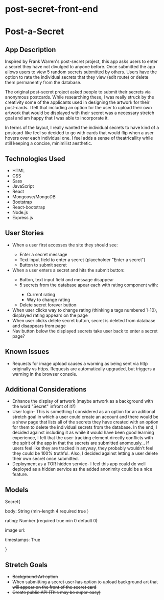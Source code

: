 # post-secret-front-end

<h1>Post-a-Secret</h1>

<h2>App Description</h2>
<p>Inspired by Frank Warren's post-secret project, this app asks users to enter a secret they have not divulged to anyone before. Once submitted the app allows users to view 5 random secrets submitted by others. Users have the option to rate the individual secrets that they view (edit route) or delete them permanently from the database.</p>

<p>The original post-secret project asked people to submit their secrets via anonymous postcards. While researching these, I was really struck by the creativity some of the applicants used in designing the artwork for their post-cards. I felt that including an option for the user to upload their own artwork that would be displayed with their secret was a necessary stretch goal and am happy that I was able to incorporate it.</p>

<p>In terms of the layout, I really wanted the individual secrets to have kind of a postcard-like feel so decided to go with cards that would flip when a user hovers over each individual one. I feel adds a sense of theatricallity while still keeping a concise, minimilist aesthetic.</p>

<h2>Technologies Used</h2>
<ul>
    <li>HTML</li>
    <li>CSS</li>
    <li>Sass</li>
    <li>JavaScript</li>
    <li>React</li>
    <li>Mongoose/MongoDB</li>
    <li>Bootstrap</li>
    <li>React-bootstrap</li>
    <li>Node.js</li>
    <li>Express.js</li>
</ul>

<h2>User Stories</h2>
<ul>
    <li>When a user first accesses the site they should see:</li>
        <ul>
            <li>Enter a secret message</li>
            <li>Text input field to enter a secret (placeholder "Enter a secret")</li>
            <li>Button to submit secret</li>
        </ul>
    <li>When a user enters a secret and hits the submit button:</li>
    <ul>
        <li>Button, text input field and message disappear</li>
        <li>5 secrets from the database apear each with rating component with:</li>
        <ul>
            <li>Current rating</li>
            <li>Way to change rating</li>
        </ul>
        <li>Delete secret forever button</li>
    </ul>
    <li>When user clicks way to change rating (thinking a tags numbered 1-10), displayed rating appears on the page</li>
    <li>When user clicks delete secret button, secret is deleted from database and disappears from page</li>
    <li>Nav button below the displayed secrets take user back to enter a secret page?</li>
</ul>

<h2>Known Issues</h2>
<ul>
    <li>Requests for image upload causes a warning as being sent via http originally vs https. Requests are automatically upgraded, but triggers a warning in the browser console.</li>
</ul>

<h2>Additional Considerations</h2>
<ul>
    <li>Enhance the display of artwork (maybe artwork as a background with the word "Secret" infront of it?)</li>
    <li>User login- This is something I considered as an option for an aditional stretch goal in which a user could create an account and there would be a show page that lists all of the secrets they have created with an option for them to delete the individual secrets from the database. In the end, I decided against including it as while it would have been good learning experience, I felt that the user-tracking element directly conflicts with the spirit of the app in that the secrets are submitted anomously... If users feel like they are tracked in anyway, they probably wouldn't feel they could be 100% truthful. Also, I decided against letting a user delete their own secret once submitted.</li>
    <li>Deployment as a TOR hidden service- I feel this app could do well deployed as a hidden service as the added anonimity could be a nice feature.</li>
</ul>

<h2>Models</h2>
    <p>Secret{</p>
        <p>body: String (min-length 4 required true )</p>
        <p>rating: Number (required true min 0 default 0)</p>
        <p>image url:</p>
        <p>timestamps: True</p>
    <p>}</P>


<h2>Stretch Goals</h2>
<ul>
    <li><s>Background Art option</s></li>
    <li><s>When submitting a secret user has option to upload background art that will appear on the front of the secret card</s></li>
    <li><s>Create public API (This may be super-easy)</s></li>
</ul>

